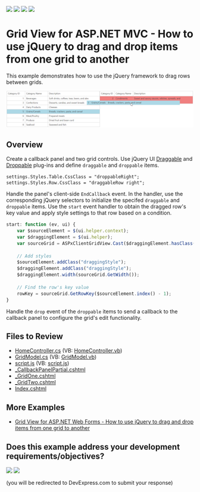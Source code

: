 <!-- default badges list -->
![](https://img.shields.io/endpoint?url=https://codecentral.devexpress.com/api/v1/VersionRange/128550008/24.2.1%2B)
[![](https://img.shields.io/badge/Open_in_DevExpress_Support_Center-FF7200?style=flat-square&logo=DevExpress&logoColor=white)](https://supportcenter.devexpress.com/ticket/details/T116869)
[![](https://img.shields.io/badge/📖_How_to_use_DevExpress_Examples-e9f6fc?style=flat-square)](https://docs.devexpress.com/GeneralInformation/403183)
[![](https://img.shields.io/badge/💬_Leave_Feedback-feecdd?style=flat-square)](#does-this-example-address-your-development-requirementsobjectives)
<!-- default badges end -->
# Grid View for ASP.NET MVC - How to use jQuery to drag and drop items from one grid to another

This example demonstrates how to use the jQuery framework to drag rows between grids.

![Drag and drop grid rows](DragAndDropGridRows.png)

## Overview

Create a callback panel and two grid controls. Use jQuery UI [Draggable](https://jqueryui.com/draggable) and [Droppable](https://jqueryui.com/droppable) plug-ins and define `draggable` and `droppable` items.

```cshtml
settings.Styles.Table.CssClass = "droppableRight";
settings.Styles.Row.CssClass = "draggableRow right";
```

Handle the panel's client-side `EndCallback` event. In the handler, use the corresponding jQuery selectors to initialize the specifed `draggable` and `droppable` items. Use the `start` event handler to obtain the dragged row's key value and apply style settings to that row based on a condition.

```js
start: function (ev, ui) {
    var $sourceElement = $(ui.helper.context);
    var $draggingElement = $(ui.helper);
    var sourceGrid = ASPxClientGridView.Cast($draggingElement.hasClass("left") ? "gridOne" : "gridTwo");

    // Add styles
    $sourceElement.addClass("draggingStyle");
    $draggingElement.addClass("draggingStyle");
    $draggingElement.width(sourceGrid.GetWidth());

    // Find the row's key value
    rowKey = sourceGrid.GetRowKey($sourceElement.index() - 1);
}
```

Handle the `drop` event of the `droppable` items to send a callback to the callback panel to configure the grid's edit functionality.

## Files to Review

* [HomeController.cs](./CS/dragDropMvc/Controllers/HomeController.cs) (VB: [HomeController.vb](./VB/dragDropMvc/Controllers/HomeController.vb))
* [GridModel.cs](./CS/dragDropMvc/Models/GridModel.cs) (VB: [GridModel.vb](./VB/dragDropMvc/Models/GridModel.vb))
* [script.js](./CS/dragDropMvc/Scripts/script.js) (VB: [script.js](./VB/dragDropMvc/Scripts/script.js))
* [_CallbackPanelPartial.cshtml](./CS/dragDropMvc/Views/Home/_CallbackPanelPartial.cshtml)
* [_GridOne.cshtml](./CS/dragDropMvc/Views/Home/_GridOne.cshtml)
* [_GridTwo.cshtml](./CS/dragDropMvc/Views/Home/_GridTwo.cshtml)
* [Index.cshtml](./CS/dragDropMvc/Views/Home/Index.cshtml)

## More Examples

* [Grid View for ASP.NET Web Forms - How to use jQuery to drag and drop items from one grid to another](https://github.com/DevExpress-Examples/asp-net-web-forms-grid-use-jquery-to-drag-and-drop-rows)
<!-- feedback -->
## Does this example address your development requirements/objectives?

[<img src="https://www.devexpress.com/support/examples/i/yes-button.svg"/>](https://www.devexpress.com/support/examples/survey.xml?utm_source=github&utm_campaign=asp-net-mvc-grid-use-jquery-to-drag-and-drop-rows&~~~was_helpful=yes) [<img src="https://www.devexpress.com/support/examples/i/no-button.svg"/>](https://www.devexpress.com/support/examples/survey.xml?utm_source=github&utm_campaign=asp-net-mvc-grid-use-jquery-to-drag-and-drop-rows&~~~was_helpful=no)

(you will be redirected to DevExpress.com to submit your response)
<!-- feedback end -->
